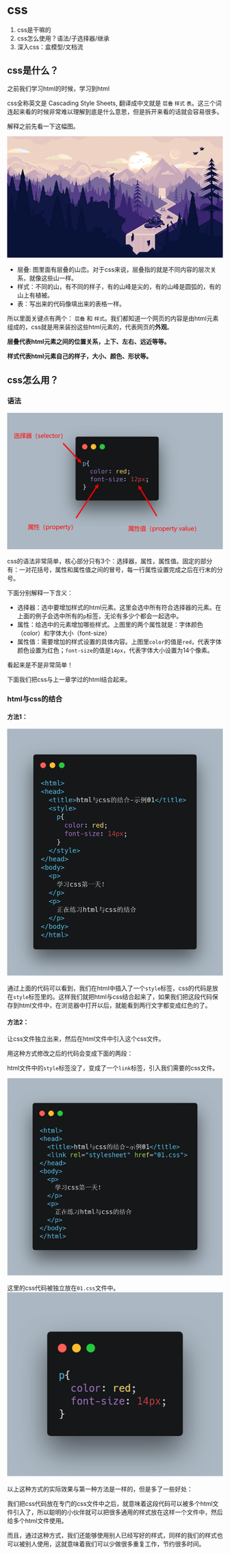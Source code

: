 # css

1. css是干嘛的
2. css怎么使用？语法/子选择器/继承
3. 深入css：盒模型/文档流



## css是什么？

之前我们学习html的时候，学习到html

css全称英文是 Cascading Style Sheets, 翻译成中文就是 `层叠` `样式` `表`。这三个词连起来看的时候非常难以理解到底是什么意思，但是拆开来看的话就会容易很多。

解释之前先看一下这幅图。

![css-meaning-pic.png](./images/css-meaning-pic.png)

* 层叠: 图里面有层叠的山峦。对于css来说，层叠指的就是不同内容的层次关系，就像这些山一样。
* 样式：不同的山，有不同的样子，有的山峰是尖的，有的山峰是圆弧的，有的山上有植被。
* 表：写出来的代码像填出来的表格一样。

所以里面关键点有两个： `层叠` 和 `样式`。我们都知道一个网页的内容是由html元素组成的，css就是用来装扮这些html元素的，代表网页的**外观**。

**层叠代表html元素之间的位置关系，上下、左右、远近等等。**

**样式代表html元素自己的样子，大小、颜色、形状等。**


## css怎么用？

### 语法

![css-grammar-explaination.png](./images/css-grammar-explaination.png)

css的语法非常简单，核心部分只有3个：选择器，属性，属性值。固定的部分有：一对花括号，属性和属性值之间的冒号，每一行属性设置完成之后在行末的分号。

下面分别解释一下含义：

* 选择器：选中要增加样式的html元素。这里会选中所有符合选择器的元素。在上面的例子会选中所有的`p`标签，无论有多少个都会一起选中。
* 属性：给选中的元素增加哪些样式。上图里的两个属性就是：字体颜色（color）和字体大小（font-size）
* 属性值：需要增加的样式设置的具体内容。上图里`color`的值是`red`，代表字体颜色设置为红色；`font-size`的值是`14px`，代表字体大小设置为14个像素。

看起来是不是非常简单！

下面我们把css与上一章学过的html结合起来。

### html与css的结合

#### 方法1：

![css-grammar-explaination.png](./images/css-example-code-02.png)

通过上面的代码可以看到，我们在html中插入了一个`style`标签，css的代码是放在`style`标签里的。这样我们就把html与css结合起来了，如果我们把这段代码保存到html文件中，在浏览器中打开以后，就能看到两行文字都变成红色的了。

#### 方法2：

让css文件独立出来，然后在html文件中引入这个css文件。

用这种方式修改之后的代码会变成下面的两段：

html文件中的`style`标签没了，变成了一个`link`标签，引入我们需要的css文件。

![css-grammar-explaination.png](./images/css-example-code-03.png)

这里的css代码被独立放在`01.css`文件中。
![css-grammar-explaination.png](./images/css-example-code-04.png)

以上这种方式的实际效果与第一种方法是一样的，但是多了一些好处：

我们把css代码放在专门的css文件中之后，就意味着这段代码可以被多个html文件引入了，所以聪明的小伙伴就可以把很多通用的样式放在这样一个文件中，然后给多个html文件使用。

而且，通过这种方式，我们还能够使用别人已经写好的样式，同样的我们的样式也可以被别人使用，这就意味着我们可以少做很多重复工作，节约很多时间。